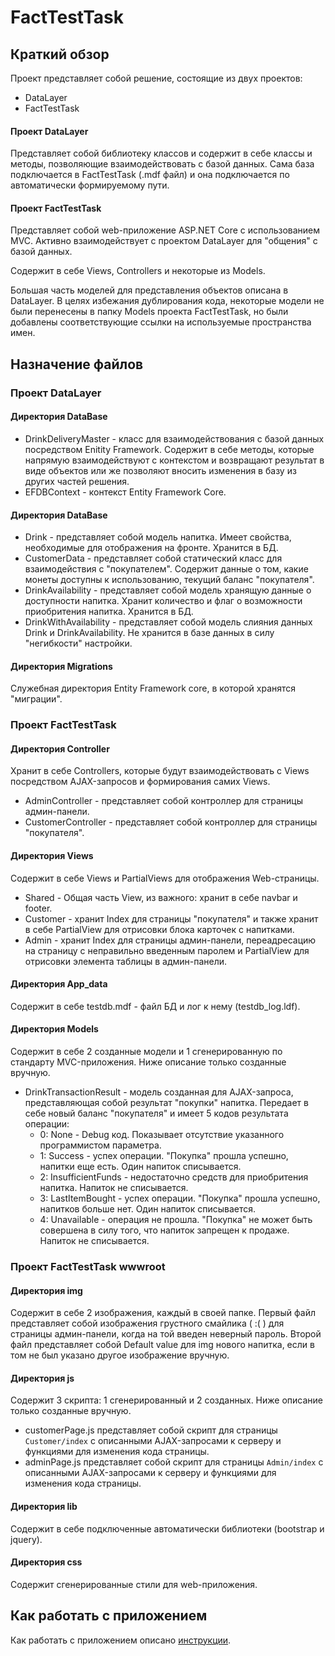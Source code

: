 # FactTestTask

## Краткий обзор
Проект представляет собой решение, состоящие из двух проектов:

* DataLayer
* FactTestTask

#### Проект DataLayer 
Представляет собой библиотеку классов и содержит в себе классы и методы, позволяющие взаимодействовать с базой данных. Сама база подключается в FactTestTask (.mdf файл) и она подключается 
по автоматически формируемому пути.
#### Проект FactTestTask 
Представляет собой web-приложение ASP.NET Core с использованием MVC. Активно взаимодействует с проектом DataLayer для "общения" с базой данных. 

Содержит в себе Views, Controllers и некоторые из Models. 

Большая часть моделей для представления объектов описана в DataLayer. В целях избежания 
дублирования кода, некоторые модели не были перенесены в папку Models проекта FactTestTask, но были добавлены соответствующие ссылки на используемые пространства имен.

## Назначение файлов

### Проект DataLayer 

#### Директория DataBase
* DrinkDeliveryMaster - класс для взаимодействования с базой данных посредством Enitity Framework. Содержит в себе методы, которые напрямую взаимодействуют с контекстом и возвращают
результат в виде объектов или же позволяют вносить изменения в базу из других частей решения.
* EFDBContext - контекст Entity Framework Core.

#### Директория DataBase
* Drink - представляет собой модель напитка. Имеет свойства, необходимые для отображения на фронте. Хранится в БД.
* CustomerData - представляет собой статический класс для взаимодействия с "покупателем". Содержит данные о том, какие монеты доступны к использованию, текущий баланс "покупателя".
* DrinkAvailability - представляет собой модель хранящую данные о доступности напитка. Хранит количество и флаг о возможности приобритения напитка. Хранится в БД.
* DrinkWithAvailability - представляет собой модель слияния данных Drink и DrinkAvailability. Не хранится в базе данных в силу "негибкости" настройки.

#### Директория Migrations
Служебная директория Entity Framework core, в которой хранятся "миграции".

### Проект FactTestTask

#### Директория Controller
Хранит в себе Controllers, которые будут взаимодействовать с Views посредством AJAX-запросов и формирования самих Views. 

* AdminController - представляет собой контроллер для страницы админ-панели.
* CustomerController - представляет собой контроллер для страницы "покупателя".

#### Директория Views
Содержит в себе Views и PartialViews для отображения Web-страницы.

* Shared - Общая часть View, из важного: хранит в себе navbar и footer.
* Customer - хранит Index для страницы "покупателя" и также хранит в себе PartialView для отрисовки блока карточек с напитками.
* Admin - хранит Index для страницы админ-панели, переадресацию на страницу с неправильно введенным паролем и PartialView для отрисовки элемента таблицы в админ-панели.

#### Директория App_data
Содержит в себе testdb.mdf - файл БД и лог к нему (testdb_log.ldf).

#### Директория Models
Содержит в себе 2 созданные модели и 1 сгенерированную по стандарту MVC-приложения. Ниже описание только созданные вручную.

* DrinkTransactionResult - модель созданная для AJAX-запроса, представляющая собой результат "покупки" напитка. Передает в себе новый баланс "покупателя" и имеет 5 кодов результата операции:
  - 0: None - Debug код. Показывает отсутствие указанного программистом параметра.
  - 1: Success - успех операции. "Покупка" прошла успешно, напитки еще есть. Один напиток списывается.
  - 2: InsufficientFunds - недостаточно средств для приобритения напитка. Напиток не списывается.
  - 3: LastItemBought - успех операции. "Покупка" прошла успешно, напитков больше нет. Один напиток списывается.
  - 4: Unavailable - операция не прошла. "Покупка" не может быть совершена в силу того, что напиток запрещен к продаже. Напиток не списывается.
 
 ### Проект FactTestTask wwwroot
 
 #### Директория img
 Содержит в себе 2 изображения, каждый в своей папке. Первый файл представляет собой изображения грустного смайлика ( :( ) для страницы админ-панели, когда на той введен неверный пароль.
 Второй файл представляет собой Default value для img нового напитка, если в том не был указано другое изображение вручную.
 
 #### Директория js
 Содержит 3 скрипта: 1 сгенерированный и 2 созданных. Ниже описание только созданные вручную.
 
 * customerPage.js представляет собой скрипт для страницы `Customer/index` с описанными AJAX-запросами к серверу и функциями для изменения кода страницы.
 * adminPage.js представляет собой скрипт для страницы `Admin/index` с описанными AJAX-запросами к серверу и функциями для изменения кода страницы.
 
 #### Директория lib
 Содержит в себе подключенные автоматически библиотеки (bootstrap и jquery).
 
 #### Директория css
 Содержит сгенерированные стили для web-приложения.
  
## Как работать с приложением

Как работать с приложением описано [инструкции](instruction.md).
